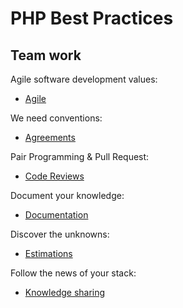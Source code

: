 # PHP Best Practices

## Team work

Agile software development values:

* [Agile](/team-work/agile.md)

We need conventions:

* [Agreements](/team-work/agreements.md)

Pair Programming & Pull Request:

* [Code Reviews](/team-work/code-reviews.md)

Document your knowledge:

* [Documentation](/team-work/documentation.md)

Discover the unknowns:

* [Estimations](/team-work/estimations.md)

Follow the news of your stack:

* [Knowledge sharing](/team-work/knowledge-sharing.md)
